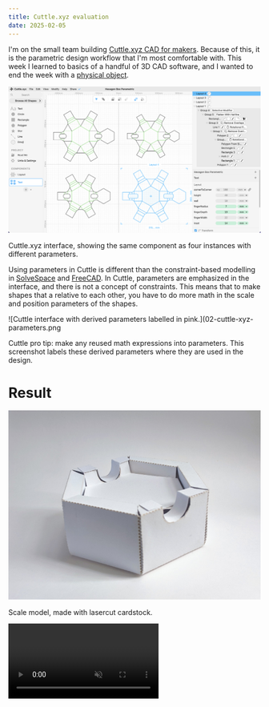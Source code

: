```yaml
---
title: Cuttle.xyz evaluation
date: 2025-02-05
---
```


I'm on the small team building [Cuttle.xyz CAD for makers](https://cuttle.xyz). Because of this, it is the parametric design workflow that I'm most comfortable with. This week I learned to basics of a handful of 3D CAD software, and I wanted to end the week with a [physical object](cardboard-aided-design.md).

![Cuttle.xyz interface.](02-cuttle-xyz-interface.png)

Cuttle.xyz interface, showing the same component as four instances with different parameters.

Using parameters in Cuttle is different than the constraint-based modelling in [SolveSpace](02-solvespace.md) and [FreeCAD](02-freecad.md). In Cuttle, parameters are emphasized in the interface, and there is not a concept of constraints. This means that to make shapes that a relative to each other, you have to do more math in the scale and position parameters of the shapes.

![Cuttle interface with derived parameters labelled in pink.](02-cuttle-xyz-parameters.png

Cuttle pro tip: make any reused math expressions into parameters. This screenshot labels these derived parameters where they are used in the design.

# Result

![Hex box prototype.](cardboard-aided-design-player.jpg)

Scale model, made with lasercut cardstock.

<video src="cardboard-aided-design-player-token.mp4" autoplay muted loop>

Design share: [Cuttle.xyz 2d remodel](https://cuttle.xyz/@forresto/Hexagon-Box-Parametric-65WPuv1YGPgR)

See my quick [rant on physical prototyping](cardboard-aided-design.md).

# Reference

* [Cuttle.xyz documentation](https://cuttle.xyz/learn/getting-started-with-scripting) and [videos](https://cuttle.xyz/learn/video-tutorials)
* [Laser cut cardstock workshop at Nordic Fablab Bootcamp](https://nordicfablabs.gitlab.io/nordic_fablabs_bootcamp_2024/workshops/cuttlexyz/) 2024
